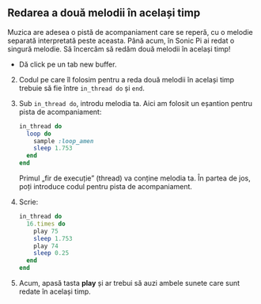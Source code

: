 ## Redarea a două melodii în același timp

Muzica are adesea o pistă de acompaniament care se reperă, cu o melodie separată interpretată peste aceasta. Până acum, în Sonic Pi ai redat o singură melodie. Să încercăm să redăm două melodii în același timp!

- Dă click pe un tab new buffer.

2. Codul pe care îl folosim pentru a reda două melodii în același timp trebuie să fie între `in_thread do` și `end`.

3. Sub `in_thread do`, introdu melodia ta. Aici am folosit un eșantion pentru pista de acompaniament:
    
    ```ruby
    in_thread do
      loop do
        sample :loop_amen
        sleep 1.753
      end
    end       
    ```
    
    Primul „fir de execuție” (thread) va conține melodia ta. În partea de jos, poți introduce codul pentru pista de acompaniament.

4. Scrie:
    
    ```ruby
    in_thread do
      16.times do
        play 75
        sleep 1.753
        play 74
        sleep 0.25
      end
    end 
    ```

5. Acum, apasă tasta **play** și ar trebui să auzi ambele sunete care sunt redate în același timp.